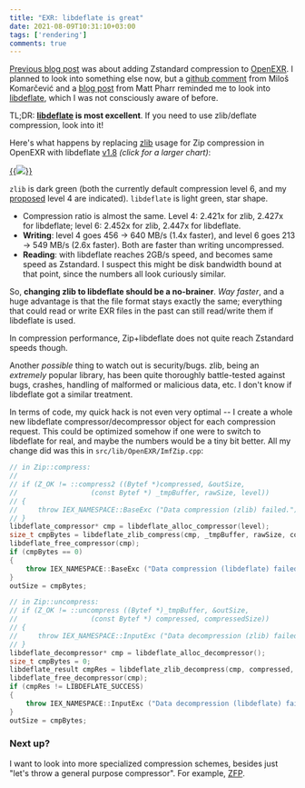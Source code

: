 ```yaml
---
title: "EXR: libdeflate is great"
date: 2021-08-09T10:31:10+03:00
tags: ['rendering']
comments: true
---
```


[Previous blog post](/blog/2021/08/06/EXR-Zstandard-compression/) was about
adding Zstandard compression to [OpenEXR](https://en.wikipedia.org/wiki/OpenEXR). I
planned to look into something else now, but a
[github comment](https://github.com/AcademySoftwareFoundation/openexr/issues/1002#issuecomment-894322846)
from Miloš Komarčević and a [blog post](https://pharr.org/matt/blog/2021/08/07/moana-bandwidth-note) from Matt Pharr
reminded me to look into [libdeflate](https://github.com/ebiggers/libdeflate), which I was not consciously aware of before.

TL;DR: **[libdeflate](https://github.com/ebiggers/libdeflate) is most excellent**. If you need to use zlib/deflate compression, look into it!

Here's what happens by replacing [zlib](https://zlib.net/) usage for Zip compression in OpenEXR with libdeflate
[v1.8](https://github.com/ebiggers/libdeflate/releases/tag/v1.8) *(click for a larger chart)*:
 
[{{<img src="/img/blog/2021/exr/exr05-zip-libdeflate.png">}}](/img/blog/2021/exr/exr05-zip-libdeflate.html)

`zlib` is dark green (both the currently default compression level 6, and my [proposed](/blog/2021/08/05/EXR-Zip-compression-levels/)
level 4 are indicated). `libdeflate` is light green, star shape.

* Compression ratio is almost the same. Level 4: 2.421x for zlib, 2.427x for libdeflate; level 6: 2.452x for zlib, 2.447x for libdeflate.
* **Writing**: level 4 goes 456 -> 640 MB/s (1.4x faster), and level 6 goes 213 -> 549 MB/s (2.6x faster). Both are faster than writing
  uncompressed.
* **Reading**: with libdeflate reaches 2GB/s speed, and becomes same speed as Zstandard. I suspect this might be disk bandwidth bound
  at that point, since the numbers all look curiously similar.

So, **changing zlib to libdeflate should be a no-brainer**. *Way faster*, and a huge advantage is that the file format stays exactly the same;
everything that could read or write EXR files in the past can still read/write them if libdeflate is used.

In compression performance, Zip+libdeflate does not quite reach Zstandard speeds though.

Another *possible* thing to watch out is security/bugs. zlib, being an *extremely* popular library, has been quite thoroughly
battle-tested against bugs, crashes, handling of malformed or malicious data, etc. I don't know if libdeflate got a similar treatment.

In terms of code, my quick hack is not even very optimal -- I create a whole new libdeflate compressor/decompressor object for each compression
request. This could be optimized somehow if one were to switch to libdeflate for real, and maybe the numbers would be a tiny bit better.
All my change did was this in `src/lib/OpenEXR/ImfZip.cpp`:

```c++
// in Zip::compress:
//
// if (Z_OK != ::compress2 ((Bytef *)compressed, &outSize,
//                  (const Bytef *) _tmpBuffer, rawSize, level))
// {
//     throw IEX_NAMESPACE::BaseExc ("Data compression (zlib) failed.");
// }
libdeflate_compressor* cmp = libdeflate_alloc_compressor(level);
size_t cmpBytes = libdeflate_zlib_compress(cmp, _tmpBuffer, rawSize, compressed, outSize);
libdeflate_free_compressor(cmp);
if (cmpBytes == 0)
{
    throw IEX_NAMESPACE::BaseExc ("Data compression (libdeflate) failed.");
}
outSize = cmpBytes;

// in Zip::uncompress:
// if (Z_OK != ::uncompress ((Bytef *)_tmpBuffer, &outSize,
//                  (const Bytef *) compressed, compressedSize))
// {
//     throw IEX_NAMESPACE::InputExc ("Data decompression (zlib) failed.");
// } 
libdeflate_decompressor* cmp = libdeflate_alloc_decompressor();
size_t cmpBytes = 0;
libdeflate_result cmpRes = libdeflate_zlib_decompress(cmp, compressed, compressedSize, _tmpBuffer, _maxRawSize, &cmpBytes);
libdeflate_free_decompressor(cmp);
if (cmpRes != LIBDEFLATE_SUCCESS)
{
    throw IEX_NAMESPACE::InputExc ("Data decompression (libdeflate) failed.");
}
outSize = cmpBytes;
```

### Next up?

I want to look into more specialized compression schemes, besides just "let's throw a general purpose compressor". For example, [ZFP](/blog/2021/08/27/EXR-Filtering-and-ZFP/).
